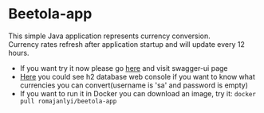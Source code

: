 # Beetola-app
This simple Java application represents currency conversion.  
Currency rates refresh after application startup and will update every 12 hours.
- If you want try it now please go [here](http://37.140.197.178:8080/documentation/swagger-ui/index.html) and visit swagger-ui page
- [Here](http://37.140.197.178:8080/h2) you could see h2 database web console if you want to know what currencies you can convert(username is 'sa' and password is empty)
- If you want to run it in Docker you can download an image, try it: `docker pull romajanlyi/beetola-app`
